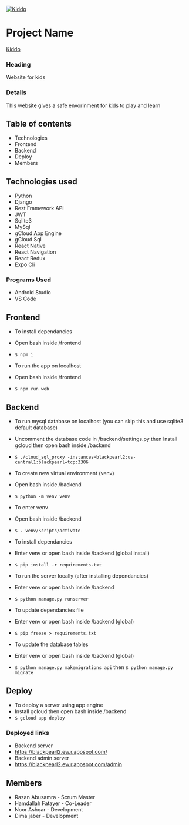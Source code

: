 [![Kiddo](https://i.postimg.cc/wTKffWZb/kiddo.png)](https://blackpearl2.ew.r.appspot.com/)

# Project Name #
[Kiddo](https://blackpearl2.ew.r.appspot.com/)

### Heading ###
Website for kids

### Details ###
This website gives a safe envorinment for kids to play and learn

## Table of contents ##
* Technologies
* Frontend
* Backend
* Deploy
* Members

## Technologies used ##
* Python
* Django
* Rest Framework API
* JWT
* Sqlite3
* MySql
* gCloud App Engine
* gCloud Sql
* React Native
* React Navigation
* React Redux
* Expo Cli
### Programs Used ###
* Android Studio
* VS Code

## Frontend ##
* To install dependancies
* Open bash inside /frontend
* `$ npm i`

* To run the app on localhost
* Open bash inside /frontend
* `$ npm run web`

## Backend ##
* To run mysql database on localhost (you can skip this and use sqlite3 default database)
* Uncomment the database code in /backend/settings.py then Install gcloud then open bash inside /backend
* `$ ./cloud_sql_proxy -instances=blackpearl2:us-central1:blackpearl=tcp:3306`

* To create new virtual environment (venv)
* Open bash inside /backend
* `$ python -m venv venv`

* To enter venv
* Open bash inside /backend
* `$ . venv/Scripts/activate`

* To install dependancies
* Enter venv or open bash inside /backend (global install)
* `$ pip install -r requirements.txt`

* To run the server locally (after installing dependancies)
* Enter venv or open bash inside /backend
* `$ python manage.py runserver`

* To update dependancies file
* Enter venv or open bash inside /backend (global)
* `$ pip freeze > requirements.txt`

* To update the database tables
* Enter venv or open bash inside /backend (global)
* `$ python manage.py makemigrations api` then `$ python manage.py migrate`

## Deploy ##
* To deploy a server using app engine
* Install gcloud then open bash inside /backend
* `$ gcloud app deploy`

### Deployed links ###
* Backend server
* https://blackpearl2.ew.r.appspot.com/
* Backend admin server
* https://blackpearl2.ew.r.appspot.com/admin

## Members ##
* Razan Abusamra - Scrum Master
* Hamdallah Fatayer - Co-Leader
* Noor Ashqar - Development
* Dima jaber - Development
